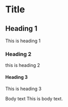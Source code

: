# Title

## Heading 1
This is heading 1

### Heading 2
this is heading 2

#### Heading 3
This is heading 3

Body text
This is body text.
